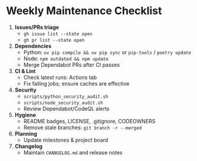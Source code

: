 # Weekly Maintenance Checklist

1. **Issues/PRs triage**
   - `gh issue list --state open`
   - `gh pr list --state open`
2. **Dependencies**
   - Python: `uv pip compile && uv pip sync` or `pip-tools` / `poetry update`
   - Node: `npm outdated && npm update`
   - Merge Dependabot PRs after CI passes
3. **CI & Lint**
   - Check latest runs: Actions tab
   - Fix failing jobs; ensure caches are effective
4. **Security**
   - `scripts/python_security_audit.sh`
   - `scripts/node_security_audit.sh`
   - Review Dependabot/CodeQL alerts
5. **Hygiene**
   - README badges, LICENSE, .gitignore, CODEOWNERS
   - Remove stale branches: `git branch -r --merged`
6. **Planning**
   - Update milestones & project board
7. **Changelog**
   - Maintain `CHANGELOG.md` and release notes
